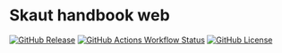 # Skaut handbook web

[![GitHub Release](https://img.shields.io/github/v/release/scout-handbook/handbook-web-frontend?logo=github)](https://github.com/scout-handbook/handbook-web-frontend/releases)
[![GitHub Actions Workflow Status](https://img.shields.io/github/actions/workflow/status/scout-handbook/handbook-web-frontend/CI.yml?branch=master&logo=github)](https://github.com/scout-handbook/handbook-web-frontend/actions)
[![GitHub License](https://img.shields.io/github/license/scout-handbook/handbook-web-frontend)](https://github.com/scout-handbook/handbook-web-frontend/blob/master/LICENSE.md)
